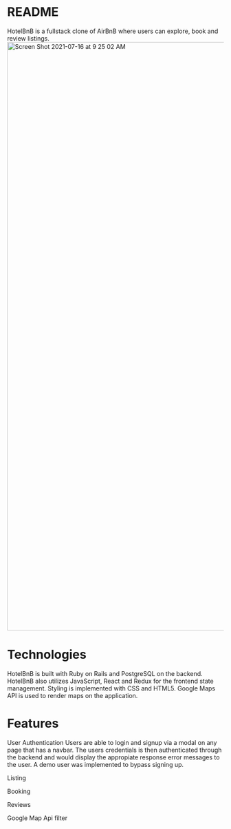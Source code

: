 # README

HotelBnB is a fullstack clone of AirBnB where users can explore, book and review listings.
<img width="1366" alt="Screen Shot 2021-07-16 at 9 25 02 AM" src="https://user-images.githubusercontent.com/82416350/125955328-2f147648-0b3a-42dd-ba8b-2b5fdc65e6f6.png">



# Technologies
HotelBnB is built with Ruby on Rails and PostgreSQL on the backend. HotelBnB also utilizes JavaScript, React and Redux for the frontend state management. Styling is implemented with CSS and HTML5. Google Maps API is used to render maps on the application.

# Features

User Authentication
Users are able to login and signup via a modal on any page that has a navbar. The users credentials is then authenticated through the backend and would display the appropiate response error messages to the user. A demo user was implemented to bypass signing up.

Listing 

Booking

Reviews

Google Map Api filter 







